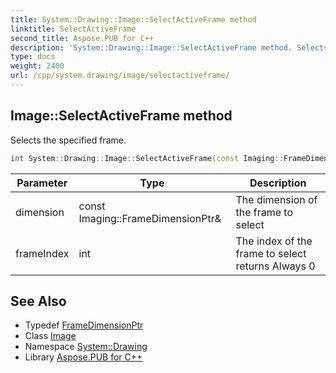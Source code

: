 ```yaml
---
title: System::Drawing::Image::SelectActiveFrame method
linktitle: SelectActiveFrame
second_title: Aspose.PUB for C++
description: 'System::Drawing::Image::SelectActiveFrame method. Selects the specified frame in C++.'
type: docs
weight: 2400
url: /cpp/system.drawing/image/selectactiveframe/
---
```

## Image::SelectActiveFrame method


Selects the specified frame.

```cpp
int System::Drawing::Image::SelectActiveFrame(const Imaging::FrameDimensionPtr &dimension, int frameIndex)
```


| Parameter | Type | Description |
| --- | --- | --- |
| dimension | const Imaging::FrameDimensionPtr\& | The dimension of the frame to select |
| frameIndex | int | The index of the frame to select returns Always 0 |

## See Also

* Typedef [FrameDimensionPtr](../../../system.drawing.imaging/framedimensionptr/)
* Class [Image](../)
* Namespace [System::Drawing](../../)
* Library [Aspose.PUB for C++](../../../)
